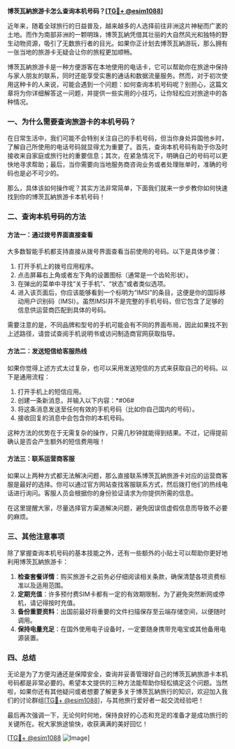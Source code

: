 **博茨瓦納旅游卡怎么查询本机号码？[[TG💪+ @esim1088](https://t.me/s/esim1088)]**

近年来，随着全球旅行的日益普及，越来越多的人选择前往非洲这片神秘而广袤的土地。而作为南部非洲的一颗明珠，博茨瓦納凭借其壮丽的大自然风光和独特的野生动物资源，吸引了无数旅行者的目光。如果你正计划去博茨瓦納游玩，那么拥有一张当地的旅游卡无疑会让你的旅程更加顺畅。

博茨瓦納旅游卡是一种方便游客在本地使用的电话卡，它可以帮助你在旅途中保持与家人朋友的联系，同时还能享受实惠的通话和数据流量服务。然而，对于初次使用这种卡的人来说，可能会遇到一个问题：如何查询本机号码呢？别担心，这篇文章将为你详细解答这一问题，并提供一些实用的小技巧，让你轻松应对旅途中的各种情况。

### 一、为什么需要查询旅游卡的本机号码？

在日常生活中，我们可能不会特别关注自己的手机号码，但当你身处异国他乡时，了解自己所使用的电话号码就显得尤为重要了。首先，查询本机号码有助于你及时接收来自家庭或旅行社的重要信息；其次，在紧急情况下，明确自己的号码可以更快地寻求帮助；最后，当你需要向当地服务商咨询业务或者处理账单时，准确的号码也是必不可少的。

那么，具体该如何操作呢？其实方法非常简单，下面我们就来一步步教你如何快速找到你的博茨瓦納旅游卡本机号码！

### 二、查询本机号码的方法

#### 方法一：通过拨号界面直接查看
大多数智能手机都支持直接从拨号界面查看当前使用的号码。以下是具体步骤：
1. 打开手机上的拨号应用程序。
2. 点击屏幕右上角或者左下角的设置图标（通常是一个齿轮形状）。
3. 在弹出的菜单中寻找“关于手机”、“状态”或者类似选项。
4. 进入该页面后，你应该能够看到一个标明为“IMSI”的条目，这便是你的国际移动用户识别码（IMSI）。虽然IMSI并不是完整的手机号码，但它包含了足够的信息供运营商匹配到具体的号码。

需要注意的是，不同品牌和型号的手机可能会有不同的界面布局，因此如果找不到上述路径，请尝试查阅手机说明书或访问制造商官网获取指导。

#### 方法二：发送短信给客服热线
如果你觉得上述方式太过复杂，也可以采用发送短信的方式来获取自己的号码。以下是通用流程：
1. 打开手机上的短信应用。
2. 创建一条新消息，并输入以下内容：*#06#
3. 将这条消息发送至任何有效的手机号码（比如你自己国内的号码）。
4. 接收回复的消息中会包含你的本机号码。

这种方法的优势在于无需复杂的操作，只需几秒钟就能得到结果。不过，记得提前确认是否会产生额外的短信费用哦！

#### 方法三：联系运营商客服
如果以上两种方式都无法解决问题，那么直接联系博茨瓦納旅游卡对应的运营商客服是最好的选择。你可以通过官方网站查找客服联系方式，然后拨打他们的热线电话进行询问。客服人员会根据你的身份验证请求为你提供所需的信息。

在这里提醒大家，尽量选择官方渠道解决问题，避免因误信虚假信息而导致不必要的麻烦。

### 三、其他注意事项

除了掌握查询本机号码的基本技能之外，还有一些额外的小贴士可以帮助你更好地利用博茨瓦納旅游卡：

1. **检查套餐详情**：购买旅游卡之前务必仔细阅读相关条款，确保清楚各项资费标准以及适用范围。
2. **定期充值**：许多预付费SIM卡都有一定的有效期限制，为了避免突然断网或停机，请记得按时充值。
3. **备份重要资料**：出国前最好将重要的文件扫描保存至云端存储空间，以便随时调用。
4. **保持电量充足**：在国外使用电子设备时，一定要随身携带充电宝或其他备用电源装置。

### 四、总结

无论是为了方便沟通还是保障安全，查询并妥善管理好自己的博茨瓦納旅游卡本机号码都是非常必要的。希望本文提供的三种方法能帮助你轻松搞定这个问题。当然啦，如果你还有其他疑问或者想要了解更多关于博茨瓦納旅行的知识，欢迎加入我们的讨论群组[[TG💪+ @esim1088](https://t.me/s/esim1088)]，与其他旅行爱好者一起交流经验吧！

最后再次强调一下，无论何时何地，保持良好的心态和充足的准备才是成功旅行的关键所在。祝大家旅途愉快，收获满满的美好回忆！

[[TG💪+ @esim1088](https://t.me/s/esim1088) ![Image](https://i.postimg.cc/4NQfJmqS/Snipaste-2025-05-13-00-14-12.png)]